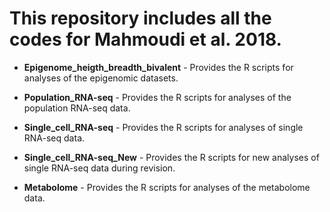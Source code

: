 # This repository includes all the codes for Mahmoudi et al. 2018.	- **Epigenome_heigth_breadth_bivalent** - Provides the R scripts for analyses of the epigenomic datasets.- **Population_RNA-seq** - Provides the R scripts for analyses of the population RNA-seq data.- **Single_cell_RNA-seq** - Provides the R scripts for analyses of single RNA-seq data.- **Single_cell_RNA-seq_New** - Provides the R scripts for new analyses of single RNA-seq data during revision.- **Metabolome** - Provides the R scripts for analyses of the metabolome data.